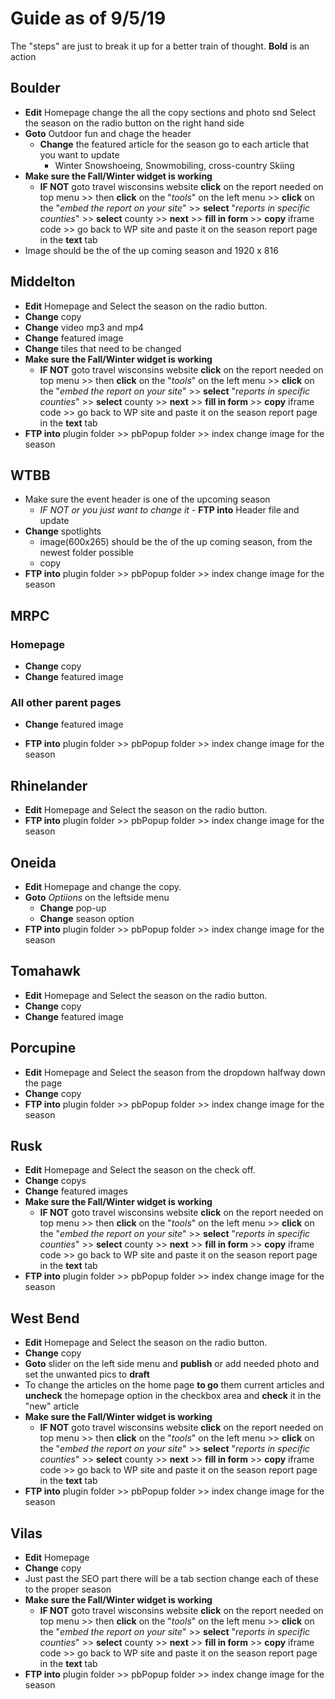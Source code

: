 # Guide as of 9/5/19

The "steps" are just to break it up for a better train of thought.
**Bold** is an action

## Boulder

+ **Edit** Homepage change the all the copy sections and photo snd Select the season on the radio button on the right hand side
+ **Goto** Outdoor fun and chage the header
  + **Change** the featured article for the season go to each article that you want to update
    + Winter Snowshoeing, Snowmobiling, cross-country Skiing
+ **Make sure the Fall/Winter widget is working**
  + **IF NOT** goto travel wisconsins website **click** on the report needed on top menu >> then **click** on the "*tools*" on the left menu >> **click** on the "*embed the report on your site*" >> **select** "*reports in specific counties*" >> **select** county >> **next** >> **fill in form** >> **copy** iframe code >> go back to WP site and paste it on the season report page in the **text** tab
+ Image should be the of the up coming season and 1920 x 816

## Middelton

+ **Edit** Homepage and Select the season on the radio button.
+ **Change** copy
+ **Change** video mp3 and mp4
+ **Change** featured image
+ **Change** tiles that need to be changed
+ **Make sure the Fall/Winter widget is working**
  + **IF NOT** goto travel wisconsins website **click** on the report needed on top menu >> then **click** on the "*tools*" on the left menu >> **click** on the "*embed the report on your site*" >> **select** "*reports in specific counties*" >> **select** county >> **next** >> **fill in form** >> **copy** iframe code >> go back to WP site and paste it on the season report page in the **text** tab
+ **FTP into** plugin folder >> pbPopup folder >> index change image for the season

## WTBB

+ Make sure the event header is one of the upcoming season
  + *IF NOT or you just want to change it* - **FTP into** Header file and update
+ **Change** spotlights
  + image(600x265) should be the of the up coming season, from the newest folder possible
  + copy
+ **FTP into** plugin folder >> pbPopup folder >> index change image for the season

## MRPC

### Homepage

+ **Change** copy
+ **Change** featured image

### All other parent pages

+ **Change** featured image

+ **FTP into** plugin folder >> pbPopup folder >> index change image for the season

## Rhinelander

+ **Edit** Homepage and Select the season on the radio button.
+ **FTP into** plugin folder >> pbPopup folder >> index change image for the season

## Oneida

+ **Edit** Homepage and change the copy.
+ **Goto** *Optiions* on the leftside menu
  + **Change** pop-up
  + **Change** season option
+ **FTP into** plugin folder >> pbPopup folder >> index change image for the season

## Tomahawk

+ **Edit** Homepage and Select the season on the radio button.
+ **Change** copy
+ **Change** featured image

## Porcupine

+ **Edit** Homepage and Select the season from the dropdown halfway down the page
+ **Change** copy
+ **FTP into** plugin folder >> pbPopup folder >> index change image for the season

## Rusk

+ **Edit** Homepage and Select the season on the check off.
+ **Change** copys
+ **Change** featured images
+ **Make sure the Fall/Winter widget is working**
  + **IF NOT** goto travel wisconsins website **click** on the report needed on top menu >> then **click** on the "*tools*" on the left menu >> **click** on the "*embed the report on your site*" >> **select** "*reports in specific counties*" >> **select** county >> **next** >> **fill in form** >> **copy** iframe code >> go back to WP site and paste it on the season report page in the **text** tab
+ **FTP into** plugin folder >> pbPopup folder >> index change image for the season

## West Bend

+ **Edit** Homepage and Select the season on the radio button.
+ **Change** copy
+ **Goto** slider on the left side menu and **publish** or add needed photo and set the unwanted pics to **draft**
+ To change the articles on the home page **to go** them current articles and **uncheck** the homepage option in the checkbox area and **check** it in the "new" article
+ **Make sure the Fall/Winter widget is working**
  + **IF NOT** goto travel wisconsins website **click** on the report needed on top menu >> then **click** on the "*tools*" on the left menu >> **click** on the "*embed the report on your site*" >> **select** "*reports in specific counties*" >> **select** county >> **next** >> **fill in form** >> **copy** iframe code >> go back to WP site and paste it on the season report page in the **text** tab
+ **FTP into** plugin folder >> pbPopup folder >> index change image for the season

## Vilas

+ **Edit** Homepage
+ **Change** copy
+ Just past the SEO part there will be a tab section change each of these to the proper season
+ **Make sure the Fall/Winter widget is working**
  + **IF NOT** goto travel wisconsins website **click** on the report needed on top menu >> then **click** on the "*tools*" on the left menu >> **click** on the "*embed the report on your site*" >> **select** "*reports in specific counties*" >> **select** county >> **next** >> **fill in form** >> **copy** iframe code >> go back to WP site and paste it on the season report page in the **text** tab
+ **FTP into** plugin folder >> pbPopup folder >> index change image for the season

